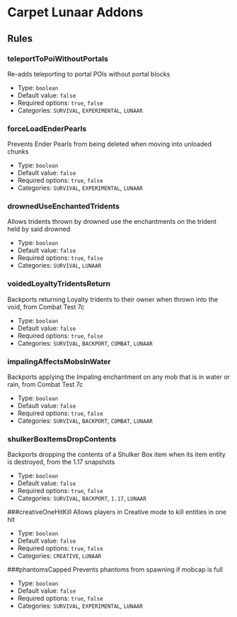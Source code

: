# Carpet Lunaar Addons

## Rules
### teleportToPoiWithoutPortals
Re-adds teleporting to portal POIs without portal blocks
* Type: `boolean`
* Default value: `false`
* Required options: `true`, `false`
* Categories: `SURVIVAL`, `EXPERIMENTAL`, `LUNAAR`

### forceLoadEnderPearls
Prevents Ender Pearls from being deleted when moving into unloaded chunks
* Type: `boolean`
* Default value: `false`
* Required options: `true`, `false`
* Categories: `SURVIVAL`, `EXPERIMENTAL`, `LUNAAR`

### drownedUseEnchantedTridents
Allows tridents thrown by drowned use the enchantments on the trident held by said drowned
* Type: `boolean`
* Default value: `false`
* Required options: `true`, `false`
* Categories: `SURVIVAL`, `LUNAAR`

### voidedLoyaltyTridentsReturn
Backports returning Loyalty tridents to their owner when thrown into the void, from Combat Test 7c
* Type: `boolean`
* Default value: `false`
* Required options: `true`, `false`
* Categories: `SURVIVAL`, `BACKPORT`, `COMBAT`, `LUNAAR`

### impalingAffectsMobsInWater
Backports applying the Impaling enchantment on any mob that is in water or rain, from Combat Test 7c
* Type: `boolean`
* Default value: `false`
* Required options: `true`, `false`
* Categories: `SURVIVAL`, `BACKPORT`, `COMBAT`, `LUNAAR`

### shulkerBoxItemsDropContents
Backports dropping the contents of a Shulker Box item when its item entity is destroyed, from the 1.17 snapshots
* Type: `boolean`
* Default value: `false`
* Required options: `true`, `false`
* Categories: `SURVIVAL`, `BACKPORT`, `1.17`, `LUNAAR`

###creativeOneHitKill
Allows players in Creative mode to kill entities in one hit
* Type: `boolean`
* Default value: `false`
* Required options: `true`, `false`
* Categories: `CREATIVE`, `LUNAAR`

###phantomsCapped
Prevents phantoms from spawning if mobcap is full
* Type: `boolean`
* Default value: `false`
* Required options: `true`, `false`
* Categories: `SURVIVAL`, `EXPERIMENTAL`, `LUNAAR`